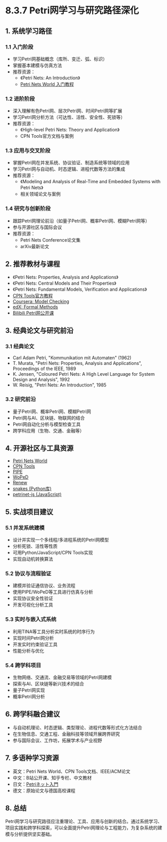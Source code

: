 # 8.3.7 Petri网学习与研究路径深化

## 1. 系统学习路径

### 1.1 入门阶段

- 学习Petri网基础概念（库所、变迁、弧、标识）
- 掌握基本建模与仿真方法
- 推荐资源：
  - 《Petri Nets: An Introduction》
  - [Petri Nets World 入门教程](https://www.informatik.uni-hamburg.de/TGI/PetriNets/)

### 1.2 进阶阶段

- 深入理解有色Petri网、层次Petri网、时间Petri网等扩展
- 学习Petri网分析方法（可达性、活性、安全性、死锁等）
- 推荐资源：
  - 《High-level Petri Nets: Theory and Application》
  - CPN Tools官方文档与案例

### 1.3 应用与交叉阶段

- 掌握Petri网在并发系统、协议验证、制造系统等领域的应用
- 学习Petri网与自动机、时态逻辑、进程代数等方法的集成
- 推荐资源：
  - 《Modeling and Analysis of Real-Time and Embedded Systems with Petri Nets》
  - 相关领域论文与案例

### 1.4 研究与创新阶段

- 跟踪Petri网理论前沿（如量子Petri网、概率Petri网、模糊Petri网等）
- 参与开源社区与国际会议
- 推荐资源：
  - Petri Nets Conference论文集
  - arXiv最新论文

## 2. 推荐教材与课程

- 《Petri Nets: Properties, Analysis and Applications》
- 《Petri Nets: Central Models and Their Properties》
- 《Petri Nets: Fundamental Models, Verification and Applications》
- [CPN Tools官方教程](https://cpntools.org/documentation/)
- [Coursera: Model Checking](https://www.coursera.org/learn/model-checking)
- [edX: Formal Methods](https://www.edx.org/learn/formal-methods)
- [Bilibili Petri网公开课](https://search.bilibili.com/all?keyword=Petri%E7%BD%91)

## 3. 经典论文与研究前沿

### 3.1 经典论文

- Carl Adam Petri, "Kommunikation mit Automaten" (1962)
- T. Murata, "Petri Nets: Properties, Analysis and Applications", Proceedings of the IEEE, 1989
- K. Jensen, "Coloured Petri Nets: A High Level Language for System Design and Analysis", 1992
- W. Reisig, "Petri Nets: An Introduction", 1985

### 3.2 研究前沿

- 量子Petri网、概率Petri网、模糊Petri网
- Petri网与AI、区块链、物联网的结合
- Petri网自动化分析与模型检查工具
- 跨学科应用（生物、交通、金融等）

## 4. 开源社区与工具资源

- [Petri Nets World](https://www.informatik.uni-hamburg.de/TGI/PetriNets/)
- [CPN Tools](https://cpntools.org/)
- [PIPE](https://pipe2.sourceforge.net/)
- [WoPeD](https://woped.dhbw.de/)
- [Renew](https://www.renew.de/)
- [snakes (Python库)](https://pypi.org/project/snakes/)
- [petrinet-js (JavaScript)](https://github.com/robinsonkwame/petrinet-js)

## 5. 实战项目建议

### 5.1 并发系统建模

- 设计并实现一个多线程/多进程系统的Petri网模型
- 分析死锁、活性等性质
- 可用Python/JavaScript/CPN Tools实现
- 实现自动机转换算法

### 5.2 协议与流程验证

- 建模并验证通信协议、业务流程
- 使用PIPE/WoPeD等工具进行仿真与分析
- 实现协议安全性验证
- 开发可视化分析工具

### 5.3 实时与嵌入式系统

- 利用TINA等工具分析实时系统的时序行为
- 实现时间Petri网分析
- 开发实时约束验证工具
- 性能分析与优化

### 5.4 跨学科项目

- 生物网络、交通流、金融交易等领域的Petri网建模
- 探索与AI、区块链等新兴技术的结合
- 量子Petri网实现
- 概率Petri网分析

## 6. 跨学科融合建议

- 与自动机理论、时态逻辑、类型理论、进程代数等形式化方法结合
- 在生物信息、交通工程、金融科技等领域开展跨界研究
- 参与国际会议、工作坊，拓展学术与产业视野

## 7. 多语种学习资源

- 英文：Petri Nets World、CPN Tools文档、IEEE/ACM论文
- 中文：B站公开课、知乎专栏、中文教材
- 日文：[Petriネット入門](https://www.ipsj.or.jp/07editj/promenade/4202.pdf)
- 德文：原始论文与德国高校课程

## 8. 总结

Petri网学习与研究路径应注重理论、工具、应用与创新的结合。通过系统学习、项目实践和跨学科探索，可以全面提升Petri网理论与工程能力，为复杂系统的建模与分析提供坚实基础。
